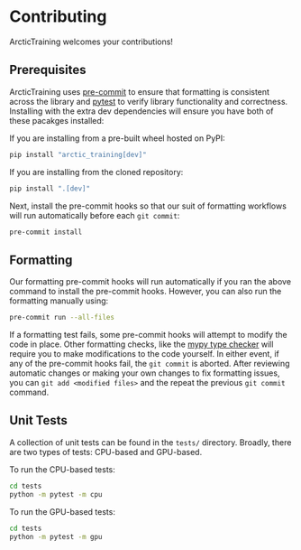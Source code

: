 # Contributing
ArcticTraining welcomes your contributions!

## Prerequisites
ArcticTraining uses [pre-commit](https://pre-commit.com/) to ensure that
formatting is consistent across the library and
[pytest](https://docs.pytest.org/en/stable/) to verify library functionality and
correctness.  Installing with the extra dev dependencies will ensure you have
both of these pacakges installed:

If you are installing from a pre-built wheel hosted on PyPI:
```bash
pip install "arctic_training[dev]"
```

If you are installing from the cloned repository:
```bash
pip install ".[dev]"
```

Next, install the pre-commit hooks so that our suit of formatting workflows will
run automatically before each `git commit`:
```bash
pre-commit install
```

## Formatting
Our formatting pre-commit hooks will run automatically if you ran the above
command to install the pre-commit hooks. However, you can also run the
formatting manually using:
```bash
pre-commit run --all-files
```

If a formatting test fails, some pre-commit hooks will attempt to modify the
code in place. Other formatting checks, like the [mypy type
checker](https://mypy-lang.org/) will require you to make modifications to the
code yourself. In either event, if any of the pre-commit hooks fail, the `git
commit` is aborted. After reviewing automatic changes or making your own changes
to fix formatting issues, you can `git add <modified files>` and the repeat the
previous `git commit` command.

## Unit Tests
A collection of unit tests can be found in the `tests/` directory. Broadly,
there are two types of tests: CPU-based and GPU-based.

To run the CPU-based tests:
```bash
cd tests
python -m pytest -m cpu
```

To run the GPU-based tests:
```bash
cd tests
python -m pytest -m gpu
```
